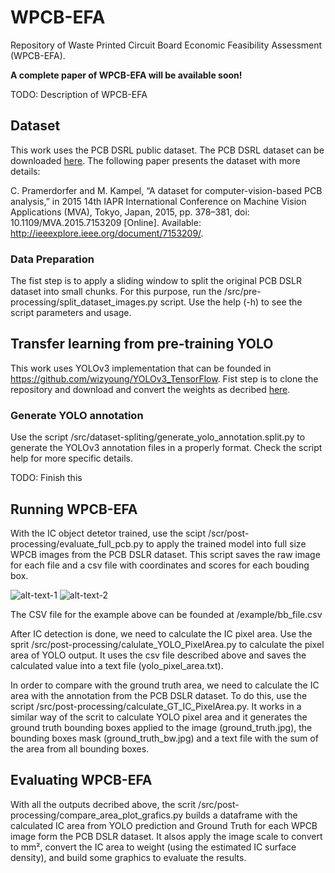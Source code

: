 # WPCB-EFA
Repository of Waste Printed Circuit Board Economic Feasibility Assessment (WPCB-EFA).

**A complete paper of WPCB-EFA will be available soon!**

TODO: Description of WPCB-EFA

## Dataset

This work uses the PCB DSRL public dataset. The PCB DSRL dataset can be downloaded [here](https://cvl.tuwien.ac.at/research/cvl-databases/pcb-dslr-dataset/). The following paper presents the dataset with more details:

C. Pramerdorfer and M. Kampel, “A dataset for computer-vision-based PCB analysis,” in 2015 14th IAPR International Conference on Machine Vision Applications (MVA), Tokyo, Japan, 2015, pp. 378–381, doi: 10.1109/MVA.2015.7153209 [Online]. Available: http://ieeexplore.ieee.org/document/7153209/.

### Data Preparation

The fist step is to apply a sliding window to split the original PCB DSLR dataset into small chunks. For this purpose, run the /src/pre-processing/split_dataset_images.py script. Use the help (-h) to see the script parameters and usage.

## Transfer learning from pre-training YOLO

This work uses YOLOv3 implementation that can be founded in https://github.com/wizyoung/YOLOv3_TensorFlow.
Fist step is to clone the repository and download and convert the weights as decribed [here](https://github.com/wizyoung/YOLOv3_TensorFlow#3-weights-convertion).

### Generate YOLO annotation

Use the script /src/dataset-spliting/generate_yolo_annotation.split.py to generate the YOLOv3 annotation files in a properly format. Check the script help for more specific details.

TODO: Finish this


## Running WPCB-EFA

With the IC object detetor trained, use the scipt /scr/post-processing/evaluate_full_pcb.py to apply the trained model into full size WPCB images from the PCB DSLR dataset. This script saves the raw image for each file and a csv file with coordinates and scores for each bouding box.

![alt-text-1](image1.png "title-1") ![alt-text-2](image2.png "title-2")

The CSV file for the example above can be founded at /example/bb_file.csv

After IC detection is done, we need to calculate the IC pixel area. Use the sprit /src/post-processing/calulate_YOLO_PixelArea.py to calculate the pixel area of YOLO output. It uses the csv file described above and saves the calculated value into a text file (yolo_pixel_area.txt).

In order to compare with the ground truth area, we need to calculate the IC area with the annotation from the PCB DSLR dataset. To do this, use the script /src/post-processing/calculate_GT_IC_PixelArea.py. It works in a similar way of the scrit to calculate YOLO pixel area and it generates the ground truth bounding boxes applied to the image (ground_truth.jpg), the bounding boxes mask (ground_truth_bw.jpg) and a text file with the sum of the area from all bounding boxes.

## Evaluating WPCB-EFA

With all the outputs decribed above, the scrit /src/post-processing/compare_area_plot_grafics.py builds a dataframe with the calculated IC area from YOLO prediction and Ground Truth for each WPCB image form the PCB DSLR dataset. It alsos apply the image scale to convert to mm², convert the IC area to weight (using the estimated IC surface density), and build some graphics to evaluate the results.
